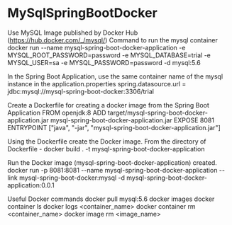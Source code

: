 # MySqlSpringBootDocker

Use MySQL Image published by Docker Hub (https://hub.docker.com/_/mysql/) Command to run the mysql container docker run --name mysql-spring-boot-docker-application -e MYSQL_ROOT_PASSWORD=password -e MYSQL_DATABASE=trial -e MYSQL_USER=sa -e MYSQL_PASSWORD=password -d mysql:5.6

In the Spring Boot Application, use the same container name of the mysql instance in the application.properties spring.datasource.url = jdbc:mysql://mysql-spring-boot-docker:3306/trial

Create a Dockerfile for creating a docker image from the Spring Boot Application FROM openjdk:8 ADD target/mysql-spring-boot-docker-application.jar mysql-spring-boot-docker-application.jar EXPOSE 8081 ENTRYPOINT ["java", "-jar", "mysql-spring-boot-docker-application.jar"]

Using the Dockerfile create the Docker image. From the directory of Dockerfile - docker build . -t mysql-spring-boot-docker-application

Run the Docker image (mysql-spring-boot-docker-application) created. docker run -p 8081:8081 --name mysql-spring-boot-docker-application --link mysql-spring-boot-docker:mysql -d mysql-spring-boot-docker-application:0.0.1

Useful Docker commands
docker pull mysql:5.6
docker images
docker container ls
docker logs <container_name>
docker container rm <container_name>
docker image rm <image_name>



